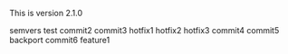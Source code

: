 This is version 2.1.0

semvers test
commit2
commit3
hotfix1
hotfix2
hotfix3
commit4
commit5
backport
commit6
feature1
